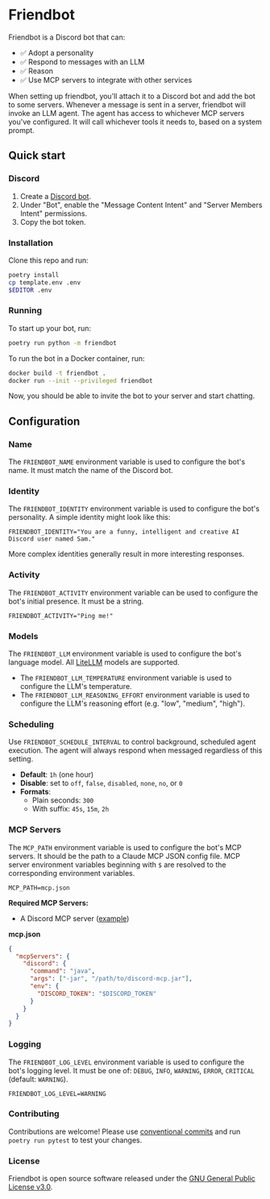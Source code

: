 # Friendbot

Friendbot is a Discord bot that can:

* :white_check_mark: Adopt a personality
* :white_check_mark: Respond to messages with an LLM
* :white_check_mark: Reason
* :white_check_mark: Use MCP servers to integrate with other services

When setting up friendbot, you'll attach it to a Discord bot and add the bot to some servers. Whenever a message is sent in a server, friendbot will invoke an LLM agent. The agent has access to whichever MCP servers you've configured. It will call whichever tools it needs to, based on a system prompt.

## Quick start

### Discord

1. Create a [Discord bot](https://discord.com/developers/docs/quick-start/getting-started).
2. Under "Bot", enable the "Message Content Intent" and "Server Members Intent" permissions.
3. Copy the bot token.

### Installation

Clone this repo and run:

```sh
poetry install
cp template.env .env
$EDITOR .env
```

### Running

To start up your bot, run:

```sh
poetry run python -m friendbot
```

To run the bot in a Docker container, run:

```sh
docker build -t friendbot .
docker run --init --privileged friendbot
```

Now, you should be able to invite the bot to your server and start chatting.

## Configuration

### Name

The `FRIENDBOT_NAME` environment variable is used to configure the bot's name. It must match the name of the Discord bot.

### Identity

The `FRIENDBOT_IDENTITY` environment variable is used to configure the bot's personality. A simple identity might look like this:

```
FRIENDBOT_IDENTITY="You are a funny, intelligent and creative AI Discord user named Sam."
```

More complex identities generally result in more interesting responses.

### Activity

The `FRIENDBOT_ACTIVITY` environment variable can be used to configure the bot's initial presence. It must be a string.

```
FRIENDBOT_ACTIVITY="Ping me!"
```

### Models

The `FRIENDBOT_LLM` environment variable is used to configure the bot's language model. All [LiteLLM](https://docs.litellm.ai/docs/providers) models are supported.
* The `FRIENDBOT_LLM_TEMPERATURE` environment variable is used to configure the LLM's temperature.
* The `FRIENDBOT_LLM_REASONING_EFFORT` environment variable is used to configure the LLM's reasoning effort (e.g. "low", "medium", "high").

### Scheduling

Use `FRIENDBOT_SCHEDULE_INTERVAL` to control background, scheduled agent execution. The agent will always respond when messaged regardless of this setting.

- **Default**: `1h` (one hour)
- **Disable**: set to `off`, `false`, `disabled`, `none`, `no`, or `0`
- **Formats**:
  - Plain seconds: `300`
  - With suffix: `45s`, `15m`, `2h`

### MCP Servers

The `MCP_PATH` environment variable is used to configure the bot's MCP servers. It should be the path to a Claude MCP JSON config file. MCP server environment variables beginning with `$` are resolved to the corresponding environment variables.

```
MCP_PATH=mcp.json
```

**Required MCP Servers:**

* A Discord MCP server ([example](https://github.com/SaseQ/discord-mcp))

**mcp.json**

```json
{
  "mcpServers": {
    "discord": {
      "command": "java",
      "args": ["-jar", "/path/to/discord-mcp.jar"],
      "env": {
        "DISCORD_TOKEN": "$DISCORD_TOKEN"
      }
    }
  }
}
```

### Logging

The `FRIENDBOT_LOG_LEVEL` environment variable is used to configure the bot's logging level. It must be one of: `DEBUG`, `INFO`, `WARNING`, `ERROR`, `CRITICAL` (default: `WARNING`).

```
FRIENDBOT_LOG_LEVEL=WARNING
```

### Contributing

<!-- TODO(#14): Document type checking once all type errors are fixed -->

Contributions are welcome! Please use [conventional commits](https://www.conventionalcommits.org/en/v1.0.0/) and run `poetry run pytest` to test your changes.

### License

Friendbot is open source software released under the [GNU General Public License v3.0](LICENSE).

